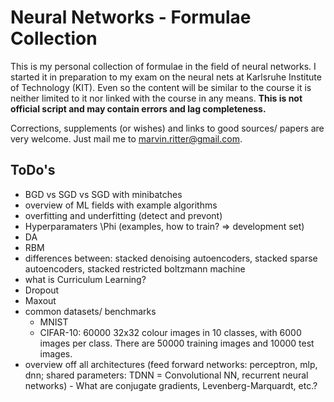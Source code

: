 Neural Networks - Formulae Collection
=====================================

This is my personal collection of formulae in the field of neural networks. I started it in preparation to my exam on the neural nets at Karlsruhe Institute of Technology (KIT). Even so the content will be similar to the course it is neither limited to it nor linked with the course in any means. __This is not official script and may contain errors and lag completeness.__

Corrections, supplements (or wishes) and links to good sources/ papers are very welcome. Just mail me to marvin.ritter@gmail.com.

ToDo's
------
- BGD vs SGD vs SGD with minibatches
- overview of ML fields with example algorithms
- overfitting and underfitting (detect and prevont)
- Hyperparamaters \Phi (examples, how to train? => development set)
- DA
- RBM
- differences between: stacked denoising autoencoders, stacked sparse autoencoders, stacked restricted boltzmann machine
- what is Curriculum Learning?
- Dropout
- Maxout
- common datasets/ benchmarks
	- MNIST
	- CIFAR-10: 60000 32x32 colour images in 10 classes, with 6000 images per class. There are 50000 training images and 10000 test images. 
- overview off all architectures (feed forward networks: perceptron, mlp, dnn; shared parameters: TDNN = Convolutional NN, recurrent neural networks) - What are conjugate gradients, Levenberg-Marquardt, etc.?

